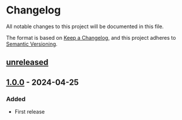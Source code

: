 # Changelog

All notable changes to this project will be documented in this file.

The format is based on [Keep a Changelog](https://keepachangelog.com/en/1.0.0/),
and this project adheres to [Semantic Versioning](https://semver.org/spec/v2.0.0.html).

## [unreleased]

## [1.0.0] - 2024-04-25

### Added

- First release

[unreleased]: https://github.com/cthing/gradle-property-key-constants/compare/1.0.0...HEAD
[1.0.0]: https://github.com/cthing/gradle-property-key-constants/releases/tag/1.0.0
